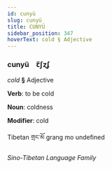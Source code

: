 ```yaml
---
id: cunyü
slug: cunyü
title: CUNYÜ
sidebar_position: 347
hoverText: cold § Adjective
---
```


### cunyü&emsp;<span kind="abugida">ꞇ̃ʃɀʄ</span>

*cold* **§** Adjective

**Verb**: to be cold

**Noun**: coldness

**Modifier**: cold

Tibetan གྲང་མོ grang mo undefined

*Sino-Tibetan Language Family*